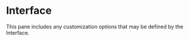 # Interface

This pane includes any customization options that may be defined by the Interface.

<!--
TODO:

List Interface Options for each Field Type.

 -->
